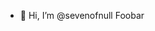 - 👋 Hi, I’m @sevenofnull
Foobar

<!---
sevenofnull/sevenofnull is a ✨ special ✨ repository because its `README.md` (this file) appears on your GitHub profile.
You can click the Preview link to take a look at your changes.
--->
